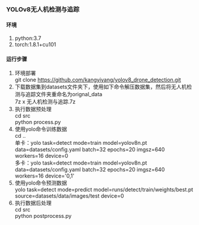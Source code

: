 ### YOLOv8无人机检测与追踪

#### 环境
1. python:3.7  
2. torch:1.8.1+cu101

#### 运行步骤
1. 环境部署  
git clone https://github.com/kangyiyang/yolov8_drone_detection.git  
2. 下载数据集到datasets文件夹下，使用如下命令解压数据集，然后将无人机检测与追踪文件夹重命名为orignal_data  
7z x 无人机检测与追踪.7z
3. 执行数据预处理  
cd src  
python process.py
4. 使用yolo命令训练数据  
cd ..  
单卡：yolo task=detect mode=train model=yolov8n.pt data=datasets/config.yaml batch=32 epochs=20 imgsz=640 workers=16 device=0  
多卡：yolo task=detect mode=train model=yolov8n.pt data=datasets/config.yaml batch=32 epochs=20 imgsz=640 workers=16 device=\'0,1\'
5. 使用yolo命令预测数据  
yolo task=detect mode=predict model=runs/detect/train/weights/best.pt source=datasets/data/images/test device=0
6. 执行数据后处理  
cd src  
python postprocess.py

